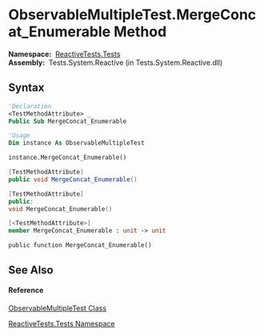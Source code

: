 # ObservableMultipleTest.MergeConcat\_Enumerable Method

**Namespace:**  [ReactiveTests.Tests](ReactiveTests.Tests\ReactiveTests.Tests.md)  
**Assembly:**  Tests.System.Reactive (in Tests.System.Reactive.dll)

## Syntax

```vb
'Declaration
<TestMethodAttribute> _
Public Sub MergeConcat_Enumerable
```

```vb
'Usage
Dim instance As ObservableMultipleTest

instance.MergeConcat_Enumerable()
```

```csharp
[TestMethodAttribute]
public void MergeConcat_Enumerable()
```

```c++
[TestMethodAttribute]
public:
void MergeConcat_Enumerable()
```

```fsharp
[<TestMethodAttribute>]
member MergeConcat_Enumerable : unit -> unit 
```

```jscript
public function MergeConcat_Enumerable()
```

## See Also

#### Reference

[ObservableMultipleTest Class](ObservableMultipleTest\ObservableMultipleTest.md)

[ReactiveTests.Tests Namespace](ReactiveTests.Tests\ReactiveTests.Tests.md)




